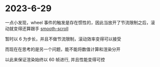 # 2023-6-29

一点小发现，wheel 事件的触发是存在惯性的，因此当放开了节流限制之后，滚动就变得还算跟手 [smooth-scroll](../../source/6-29/smooth-scroll.html)

暂时以 6 为步长，并且不做节流限制，滚动效率变得可以接受

而现在在思考的是另一个问题，能不能将数值计算和渲染分开

以此来保证渲染始终以 60 帧进行, 并且性能变得可控
